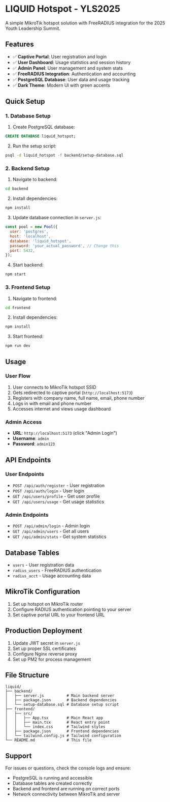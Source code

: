 # LIQUID Hotspot - YLS2025

A simple MikroTik hotspot solution with FreeRADIUS integration for the 2025 Youth Leadership Summit.

## Features

- ✅ **Captive Portal**: User registration and login
- ✅ **User Dashboard**: Usage statistics and session history
- ✅ **Admin Panel**: User management and system stats
- ✅ **FreeRADIUS Integration**: Authentication and accounting
- ✅ **PostgreSQL Database**: User data and usage tracking
- ✅ **Dark Theme**: Modern UI with green accents

## Quick Setup

### 1. Database Setup

1. Create PostgreSQL database:
```sql
CREATE DATABASE liquid_hotspot;
```

2. Run the setup script:
```bash
psql -d liquid_hotspot -f backend/setup-database.sql
```

### 2. Backend Setup

1. Navigate to backend:
```bash
cd backend
```

2. Install dependencies:
```bash
npm install
```

3. Update database connection in `server.js`:
```javascript
const pool = new Pool({
  user: 'postgres',
  host: 'localhost',
  database: 'liquid_hotspot',
  password: 'your_actual_password', // Change this
  port: 5432,
});
```

4. Start backend:
```bash
npm start
```

### 3. Frontend Setup

1. Navigate to frontend:
```bash
cd frontend
```

2. Install dependencies:
```bash
npm install
```

3. Start frontend:
```bash
npm run dev
```

## Usage

### User Flow
1. User connects to MikroTik hotspot SSID
2. Gets redirected to captive portal (`http://localhost:5173`)
3. Registers with company name, full name, email, phone number
4. Logs in with email and phone number
5. Accesses internet and views usage dashboard

### Admin Access
- **URL**: `http://localhost:5173` (click "Admin Login")
- **Username**: `admin`
- **Password**: `admin123`

## API Endpoints

### User Endpoints
- `POST /api/auth/register` - User registration
- `POST /api/auth/login` - User login
- `GET /api/users/profile` - Get user profile
- `GET /api/users/usage` - Get usage statistics

### Admin Endpoints
- `POST /api/admin/login` - Admin login
- `GET /api/admin/users` - Get all users
- `GET /api/admin/stats` - Get system statistics

## Database Tables

- `users` - User registration data
- `radius_users` - FreeRADIUS authentication
- `radius_acct` - Usage accounting data

## MikroTik Configuration

1. Set up hotspot on MikroTik router
2. Configure RADIUS authentication pointing to your server
3. Set captive portal URL to your frontend URL

## Production Deployment

1. Update JWT secret in `server.js`
2. Set up proper SSL certificates
3. Configure Nginx reverse proxy
4. Set up PM2 for process management

## File Structure

```
liquid/
├── backend/
│   ├── server.js          # Main backend server
│   ├── package.json       # Backend dependencies
│   └── setup-database.sql # Database setup script
├── frontend/
│   ├── src/
│   │   ├── App.tsx        # Main React app
│   │   ├── main.tsx       # React entry point
│   │   └── index.css      # Tailwind styles
│   ├── package.json       # Frontend dependencies
│   └── tailwind.config.js # Tailwind configuration
└── README.md              # This file
```

## Support

For issues or questions, check the console logs and ensure:
- PostgreSQL is running and accessible
- Database tables are created correctly
- Backend and frontend are running on correct ports
- Network connectivity between MikroTik and server 
